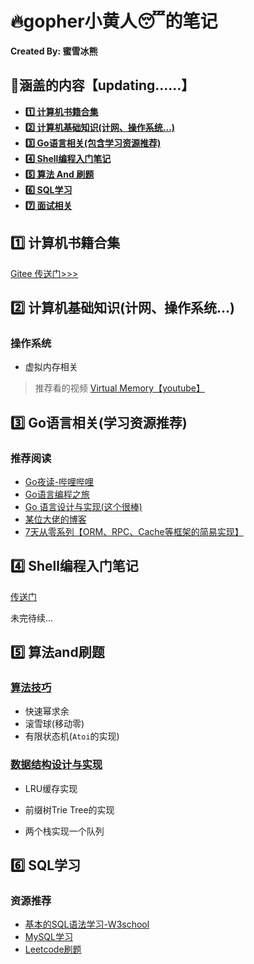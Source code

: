 # :fire:gopher小黄人:sleeping:的笔记

**Created By: 蜜雪冰熊**

## :blue_book:涵盖的内容【updating......】

- **<a href="#books">:one: 计算机书籍合集</a>**
- **<a href="#basic">:two: 计算机基础知识(计网、操作系统...)</a>**
- **<a href="#go">:three: Go语言相关(包含学习资源推荐)</a>**
- **<a href="#shell">:four: Shell编程入门笔记</a>**
- **<a href="#算法">:five: 算法 And 刷题</a>**
- **<a href="#sql">:six: SQL学习</a>**
- **<a href="#sql">:seven: 面试相关</a>**
## <a name="books">:one: 计算机书籍合集</a>

[Gitee 传送门>>>](https://gitee.com/wdy_go/CS-Books)

## <a name="basic">:two: 计算机基础知识(计网、操作系统...)</a>

### 操作系统

- 虚拟内存相关

> 推荐看的视频 [Virtual Memory【youtube】](https://youtube.com/playlist?list=PLiwt1iVUib9s2Uo5BeYmwkDFUh70fJPxX)

## <a name="go">:three: Go语言相关(学习资源推荐)</a>

### 推荐阅读
- [Go夜读-哔哩哔哩](https://space.bilibili.com/326749661?from=search&seid=1752206758356276456)
- [Go语言编程之旅](https://golang2.eddycjy.com/)
- [Go 语言设计与实现(这个很棒)](https://draveness.me/golang/)
- [某位大佬的博客](https://mojotv.cn/404#Go%E8%BF%9B%E9%98%B6)
- [7天从零系列【ORM、RPC、Cache等框架的简易实现】](https://geektutu.com/post/gee.html)

## <a name="shell">:four: Shell编程入门笔记</a>

[传送门](https://github.com/code4EE/yun-notes/blob/main/index_of_notes/shell.md)

未完待续...


## <a name="算法">:five: 算法and刷题</a>
### [算法技巧](https://github.com/code4EE/yun-notes/blob/main/index_of_notes/算法技巧.md)

- 快速幂求余
- 滚雪球(移动零)
- 有限状态机(`Atoi`的实现)

### [数据结构设计与实现](https://github.com/code4EE/yun-notes/blob/main/index_of_notes/algorithm.md)

- LRU缓存实现

- 前缀树Trie Tree的实现

- 两个栈实现一个队列


## <a name="sql">:six: SQL学习</a>

### 资源推荐

- [基本的SQL语法学习-W3school](https://www.w3schools.com/sql/sql_intro.asp)
- [MySQL学习](https://www.begtut.com/mysql/mysql-tutorial.html)
- [Leetcode刷题]()
